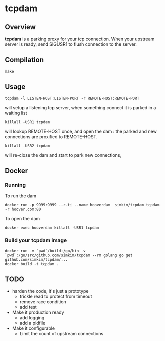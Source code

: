 # tcpdam

## Overview

**tcpdam** is a parking proxy for your tcp connection. When your upstream server is ready, send SIGUSR1 to flush connection to the server.

## Compilation

    make

## Usage

    tcpdam -l LISTEN-HOST:LISTEN-PORT -r REMOTE-HOST:REMOTE-PORT

will setup a listening tcp server, when something connect it is parked in a waiting list

    killall -USR1 tcpdam

will lookup REMOTE-HOST once, and open the dam : the parked and new connections are proxified to REMOTE-HOST.

    killall -USR2 tcpdam

will re-close the dam and start to park new connections,

## Docker

### Running

To run the dam

    docker run -p 9999:9999 --r-ti --name hooverdam  simkim/tcpdam tcpdam -r hoover.com:80

To open the dam

    docker exec hooverdam killall -USR1 tcpdam

### Build your tcpdam image

    docker run -v `pwd`/build:/go/bin -v `pwd`:/go/src/github.com/simkim/tcpdam --rm golang go get github.com/simkim/tcpdam/...
    docker build -t tcpdam .

## TODO

* harden the code, it's just a prototype
  * trickle read to protect from timeout
  * remove race condition
  * add test
* Make it production ready
  * add logging
  * add a pidfile
* Make it configurable
  * Limit the count of upstream connections
